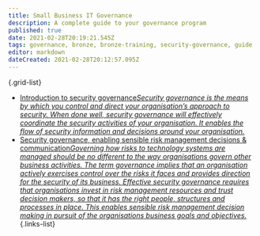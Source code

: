 ```yaml
---
title: Small Business IT Governance
description: A complete guide to your governance program
published: true
date: 2021-02-28T20:19:21.545Z
tags: governance, bronze, bronze-training, security-governance, guide
editor: markdown
dateCreated: 2021-02-28T20:12:57.095Z
---
```



{.grid-list}
- [Introduction to security governance*Security governance is the means by which you control and direct your organisation’s approach to security. When done well, security governance will effectively coordinate the security activities of your organisation. It enables the flow of security information and decisions around your organisation.*](/bronze-training/background-governance/governance-1-intro)
- [Security governance, enabling sensible risk management decisions & communication*Governing how risks to technology systems are managed should be no different to the way organisations govern other business activities. The term governance implies that an organisation actively exercises control over the risks it faces and provides direction for the security of its business. Effective security governance requires that organisations invest in risk management resources and trust decision makers, so that it has the right people, structures and processes in place. This enables sensible risk management decision making in pursuit of the organisations business goals and objectives.*](/bronze-training/background-governance/governance-2-comms)
{.links-list}